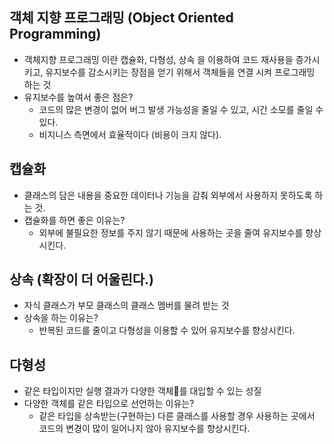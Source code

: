 ## 객체 지향 프로그래밍 (Object Oriented Programming)

- 객체지향 프로그래밍 이란 캡슐화, 다형성, 상속 을 이용하여 코드 재사용을 증가시키고, 유지보수를 감소시키는 장점을 얻기 위해서 객체들을 연결 시켜 프로그래밍 하는 것
- 유지보수를 높여서 좋은 점은?
    - 코드의 많은 변경이 없어 버그 발생 가능성을 줄일 수 있고, 시간 소모를 줄일 수 있다.
    - 비지니스 측면에서 효율적이다 (비용이 크지 않다).

## 캡슐화

- 클래스의 담은 내용을 중요한 데이터나 기능을 감춰 외부에서 사용하지 못하도록 하는 것.
- 캡슐화를 하면 좋은 이유는?
    - 외부에 불필요한 정보를 주지 않기 때문에 사용하는 곳을 줄여 유지보수를 향상시킨다.

## 상속 (확장이 더 어울린다.)

- 자식 클래스가 부모 클래스의 클래스 멤버를 물려 받는 것
- 상속을 하는 이유는?
    - 반복된 코드를 줄이고 다형성을 이용할 수 있어 유지보수를 향상시킨다.


## 다형성

- 같은 타입이지만 실행 결과가 다양한 객체를 대입할 수 있는 성질
- 다양한 객체를 같은 타입으로 선언하는 이유는?
    - 같은 타입을 상속받는(구현하는) 다른 클래스를 사용할 경우 사용하는 곳에서 코드의 변경이 많이 일어나지 않아 유지보수를 향상시킨다.